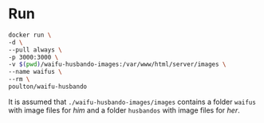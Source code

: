 # Run 

```sh
docker run \
-d \
--pull always \
-p 3000:3000 \
-v $(pwd)/waifu-husbando-images:/var/www/html/server/images \
--name waifus \
--rm \
poulton/waifu-husbando
```

It is assumed that `./waifu-husbando-images/images` contains a folder `waifus` with image files for _him_ and a folder `husbandos` with image files for _her_.
